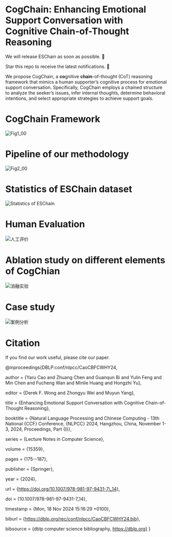 # CogChain: Enhancing Emotional Support Conversation with Cognitive Chain-of-Thought Reasoning

We will release ESChain as soon as possible. 💪

Star this repo to receive the latest notifications. 🙌

We propose CogChain, a **co**gnitive **chain**-of-thought (CoT) reasoning framework that mimics a human supporter’s cognitive process for emotional support conversation. Specifically, CogChain employs a chained structure to analyze the seeker’s issues, infer internal thoughts, determine behavioral intentions, and select appropriate strategies to achieve support goals.

# CogChain Framework
![Fig1_00](https://github.com/user-attachments/assets/17be7457-a2e4-45a7-8734-3bc936965653)

# Pipeline of our methodology
![Fig2_00](https://github.com/user-attachments/assets/01116a9d-0b69-4f45-be53-43d3146e8a09)

# Statistics of ESChain dataset
![Statistics of ESChain](https://github.com/user-attachments/assets/caea498d-d5ab-49ea-8f62-cb009a9edac8)
# Human Evaluation
![人工评价](https://github.com/user-attachments/assets/11bd62f2-3483-47dc-99a3-02d0cee87ddb)
# Ablation study on different elements of CogChian
![消融实验](https://github.com/user-attachments/assets/af004c2d-faed-4e33-ac10-a7a36bc2b3dc)


# Case study
![案例分析](https://github.com/user-attachments/assets/9e64c7cf-0a1a-425b-ad00-406423a92d5f)


# Citation
If you find our work useful, please cite our paper.

@inproceedings{DBLP:conf/nlpcc/CaoCBFCWHY24,

  author       = {Yaru Cao and
                  Zhuang Chen and
                  Guanqun Bi and
                  Yulin Feng and
                  Min Chen and
                  Fucheng Wan and
                  Minlie Huang and
                  Hongzhi Yu},
                  
  editor       = {Derek F. Wong and
                  Zhongyu Wei and
                  Muyun Yang},
                  
  title        = {Enhancing Emotional Support Conversation with Cognitive Chain-of-Thought
                  Reasoning},
                  
  booktitle    = {Natural Language Processing and Chinese Computing - 13th National
                  {CCF} Conference, {NLPCC} 2024, Hangzhou, China, November 1-3, 2024,
                  Proceedings, Part {I}},
                  
  series       = {Lecture Notes in Computer Science},
  
  volume       = {15359},
  
  pages        = {175--187},
  
  publisher    = {Springer},
  
  year         = {2024},
  
  url          = {https://doi.org/10.1007/978-981-97-9431-7\_14},
  
  doi          = {10.1007/978-981-97-9431-7\_14},
  
  timestamp    = {Mon, 18 Nov 2024 15:16:29 +0100},
  
  biburl       = {https://dblp.org/rec/conf/nlpcc/CaoCBFCWHY24.bib},
  
  bibsource    = {dblp computer science bibliography, https://dblp.org}
}
